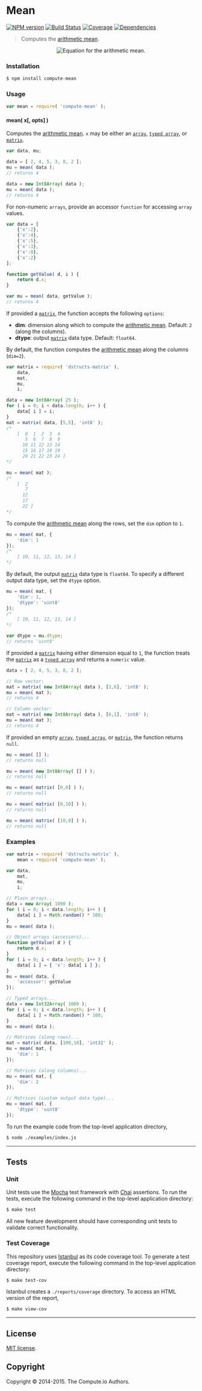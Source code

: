 Mean
====
[![NPM version][npm-image]][npm-url] [![Build Status][travis-image]][travis-url] [![Coverage][coveralls-image]][coveralls-url] [![Dependencies][dependencies-image]][dependencies-url]

> Computes the [arithmetic mean](http://en.wikipedia.org/wiki/Arithmetic_mean).

<div class="equation" align="center" data-raw-text="" data-equation="eq:arithmetic_mean">
	<img src="" alt="Equation for the arithmetic mean.">
</div>


### Installation

``` bash
$ npm install compute-mean
```

### Usage

``` javascript
var mean = require( 'compute-mean' );
```

#### mean( x[, opts] )

Computes the [arithmetic mean](http://en.wikipedia.org/wiki/Arithmetic_mean). `x` may be either an [`array`](https://developer.mozilla.org/en-US/docs/Web/JavaScript/Reference/Global_Objects/Array), [`typed array`](https://developer.mozilla.org/en-US/docs/Web/JavaScript/Typed_arrays), or [`matrix`](https://github.com/dstructs/matrix).

``` javascript
var data, mu;

data = [ 2, 4, 5, 3, 8, 2 ];
mu = mean( data );
// returns 4

data = new Int8Array( data );
mu = mean( data );
// returns 4
```

For non-numeric `arrays`, provide an accessor `function` for accessing `array` values.

``` javascript
var data = [
	{'x':2},
	{'x':4},
	{'x':5},
	{'x':3},
	{'x':8},
	{'x':2}
];

function getValue( d, i ) {
	return d.x;
}

var mu = mean( data, getValue );
// returns 4
```

If provided a [`matrix`](https://github.com/dstructs/matrix), the function accepts the following `options`:

*	__dim__: dimension along which to compute the [arithmetic mean](http://en.wikipedia.org/wiki/Arithmetic_mean). Default: `2` (along the columns).
*	__dtype__: output [`matrix`](https://github.com/dstructs/matrix) data type. Default: `float64`.

By default, the function computes the [arithmetic mean](http://en.wikipedia.org/wiki/Arithmetic_mean) along the columns (`dim=2`).

``` javascript
var matrix = require( 'dstructs-matrix' ),
	data,
	mat,
	mu,
	i;

data = new Int8Array( 25 );
for ( i = 0; i < data.length; i++ ) {
	data[ i ] = i;
}
mat = matrix( data, [5,5], 'int8' );
/*
	[  0  1  2  3  4
	   5  6  7  8  9
	  10 11 12 13 14
	  15 16 17 18 19
	  20 21 22 23 24 ]
*/

mu = mean( mat );
/*
	[  2
	   7
	  12
	  17
	  22 ]
*/
```

To compute the [arithmetic mean](http://en.wikipedia.org/wiki/Arithmetic_mean) along the rows, set the `dim` option to `1`.

``` javascript
mu = mean( mat, {
	'dim': 1
});
/*
	[ 10, 11, 12, 13, 14 ]
*/
```

By default, the output [`matrix`](https://github.com/dstructs/matrix) data type is `float64`. To specify a different output data type, set the `dtype` option.

``` javascript
mu = mean( mat, {
	'dim': 1,
	'dtype': 'uint8'
});
/*
	[ 10, 11, 12, 13, 14 ]
*/

var dtype = mu.dtype;
// returns 'uint8'
```

If provided a [`matrix`](https://github.com/dstructs/matrix) having either dimension equal to `1`, the function treats the [`matrix`](https://github.com/dstructs/matrix) as a [`typed array`](https://developer.mozilla.org/en-US/docs/Web/JavaScript/Typed_arrays) and returns a `numeric` value.

``` javascript
data = [ 2, 4, 5, 3, 8, 2 ];

// Row vector:
mat = matrix( new Int8Array( data ), [1,6], 'int8' );
mu = mean( mat );
// returns 4

// Column vector:
mat = matrix( new Int8Array( data ), [6,1], 'int8' );
mu = mean( mat );
// returns 4
```

If provided an empty [`array`](https://developer.mozilla.org/en-US/docs/Web/JavaScript/Reference/Global_Objects/Array), [`typed array`](https://developer.mozilla.org/en-US/docs/Web/JavaScript/Typed_arrays), or [`matrix`](https://github.com/dstructs/matrix), the function returns `null`.

``` javascript
mu = mean( [] );
// returns null

mu = mean( new Int8Array( [] ) );
// returns null

mu = mean( matrix( [0,0] ) );
// returns null

mu = mean( matrix( [0,10] ) );
// returns null

mu = mean( matrix( [10,0] ) );
// returns null
```



### Examples

``` javascript
var matrix = require( 'dstructs-matrix' ),
	mean = require( 'compute-mean' );

var data,
	mat,
	mu,
	i;

// Plain arrays...
data = new Array( 1000 );
for ( i = 0; i < data.length; i++ ) {
	data[ i ] = Math.random() * 100;
}
mu = mean( data );

// Object arrays (accessors)...
function getValue( d ) {
	return d.x;
}
for ( i = 0; i < data.length; i++ ) {
	data[ i ] = { 'x': data[ i ] };
}
mu = mean( data, {
	'accessor': getValue
});

// Typed arrays...
data = new Int32Array( 1000 );
for ( i = 0; i < data.length; i++ ) {
	data[ i ] = Math.random() * 100;
}
mu = mean( data );

// Matrices (along rows)...
mat = matrix( data, [100,10], 'int32' );
mu = mean( mat, {
	'dim': 1
});

// Matrices (along columns)...
mu = mean( mat, {
	'dim': 2
});

// Matrices (custom output data type)...
mu = mean( mat, {
	'dtype': 'uint8'
});
```

To run the example code from the top-level application directory,

``` bash
$ node ./examples/index.js
```


---
## Tests

### Unit

Unit tests use the [Mocha](http://mochajs.org) test framework with [Chai](http://chaijs.com) assertions. To run the tests, execute the following command in the top-level application directory:

``` bash
$ make test
```

All new feature development should have corresponding unit tests to validate correct functionality.


### Test Coverage

This repository uses [Istanbul](https://github.com/gotwarlost/istanbul) as its code coverage tool. To generate a test coverage report, execute the following command in the top-level application directory:

``` bash
$ make test-cov
```

Istanbul creates a `./reports/coverage` directory. To access an HTML version of the report,

``` bash
$ make view-cov
```


---
## License

[MIT license](http://opensource.org/licenses/MIT). 


## Copyright

Copyright &copy; 2014-2015. The Compute.io Authors.



[npm-image]: http://img.shields.io/npm/v/compute-mean.svg
[npm-url]: https://npmjs.org/package/compute-mean

[travis-image]: http://img.shields.io/travis/compute-io/mean/master.svg
[travis-url]: https://travis-ci.org/compute-io/mean

[coveralls-image]: https://img.shields.io/coveralls/compute-io/mean/master.svg
[coveralls-url]: https://coveralls.io/r/compute-io/mean?branch=master

[dependencies-image]: http://img.shields.io/david/compute-io/mean.svg
[dependencies-url]: https://david-dm.org/compute-io/mean

[dev-dependencies-image]: http://img.shields.io/david/dev/compute-io/mean.svg
[dev-dependencies-url]: https://david-dm.org/dev/compute-io/mean

[github-issues-image]: http://img.shields.io/github/issues/compute-io/mean.svg
[github-issues-url]: https://github.com/compute-io/mean/issues
